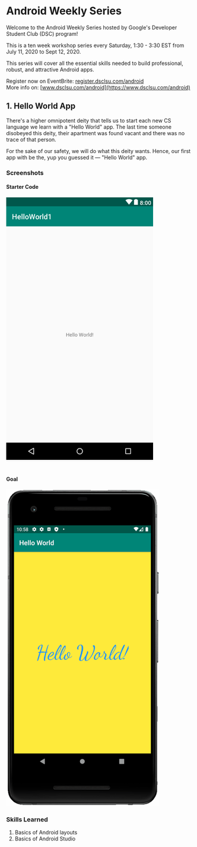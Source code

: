 # Android Weekly Series

Welcome to the Android Weekly Series hosted by Google's Developer Student Club (DSC) program!

This is a ten week workshop series every Saturday, 1:30 - 3:30 EST from July 11, 2020 to Sept 12, 2020.

This series will cover all the essential skills needed to build professional, robust, and attractive Android apps.

Register now on EventBrite: [register.dsclsu.com/android](https://register.dsclsu.com/android) <br>
More info on: [www.dsclsu.com/android](https://www.dsclsu.com/android)

## 1. Hello World App

There's a higher omnipotent deity that tells us to start each new CS language we learn with a "Hello World" app.
The last time someone disobeyed this deity, their apartment was found vacant and there was no trace of that person.

For the sake of our safety, we will do what this deity wants.
Hence, our first app with be the, yup you guessed it — "Hello World" app.

### Screenshots

#### Starter Code

<img src="images/start.png">

<br>
<br>

#### Goal

<img src="images/screenshot.gif">

### Skills Learned

1. Basics of Android layouts
2. Basics of Android Studio
